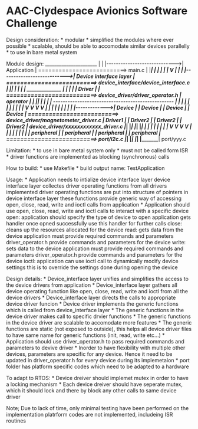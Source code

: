# AAC-Clydespace Avionics Software Challenge

Design consideration:
    * modular
    * simplified the modules where ever possible
    * scalable, should be able to accomodate similar devices parallelly
    * to use in bare metal system

Module design:
                                               ______________________
                                              |                      |
               |----------------------------->|    Application       |                              ==========================> main.c
               |                              |______________________|
               |                                        |
               |                                        |
               |                             ___________V____________
               |                            |                        |
               |--------------------------->| Device interface layer |                              ==========================> device_interface/device_interface.c
               |                            |________________________|
               |                                        |
               |                                        |
         ______________                                 |
        |              |                                |
        |   Driver     |                                |                                           ==========================> device_driver/driver_operator.h
        |  operator    |                                |
        |______________|                                |
               |                                        |
               |                    --------------------------------------------------
               |                   |               |                 |                |
               |                   |               |                 |                |
               |               ____V____       ____V____         ____V____        ____V____
               |              |         |     |         |       |         |      |         |
               |------------->| Device  |     | Device  |       | Device  |      | Device  |        ==========================> device_driver/magnetometer_driver.c
                              | Driver1 |     | Driver2 |       | Driver2 |      | Driver2 |                                    device_driver/xxxxxxxxxxxx_driver.c
                              |_________|     |_________|       |_________|      |_________|
                                   |               |                 |                |
                                   |               |                 |                |
                             ______V______   ______V______     ______V______    ______V______
                            |             | |             |   |             |  |             |
                            | peripheral  | | peripheral  |   | peripheral  |  | peripheral  |      ==========================> port/i2c.c
                            |_____________| |_____________|   |_____________|  |_____________|                                  port/yyy.c





Limitation:
    * to use in bare metal system only
    * must not be called form ISR
    * driver functions are implemented as blocking (synchronous) calls


How to build:
    * use Makefile
    * build output name: TestApplication


Usage:
    * Application needs to intialize device interface layer
        device interface layer collectes driver operating functions from all drivers implemented
        driver operating functions are put into structure of pointers in device interface layer
        these functions provide generic way of accessing open, close, read, write and ioctl calls from application
    * Application should use open, close, read, write and ioctl calls to interact with a specific device
        open:   application should specify the type of device to open
                application gets handler once opned successfully
                use this handler for further calls
        close:  cleans up the resources allocated for the device
        read:   gets data from the device
                application must provide required commands and parameters
                driver_operator.h provide commands and parameters for the device
        write:  sets data to the device
                application must provide required commands and parameters
                driver_operator.h provide commands and parameters for the device
        ioctl:  application can use ioctl call to dynamically modify device settings
                this is to override the settings done during opening the device


Design details:
    * Device_interface layer unifies and simplifies the access to the device drivers from application
    * Device_interface layer gathers all device operating function like open, close, read, write and ioctl from all the device drivers
    * Device_interface layer directs the calls to appropriate device driver funcion
    * Device driver implements the generic functions which is called from device_interface layer
    * The generic functions in the device driver makes call to specific drvier functions
    * The generic functions in the device driver are scalable to accomodate more features
    * The generic functions are static (not exposed to outside), this helps all device driver files to have same name for generic functions (init, read, write etc...)
    * Application should use driver_operator.h to pass required commands and parameters to devive driver
    * Inorder to have flexibility with multiple other devices, parameters are specific for any device. Hence it need to be updated in driver_operator.h for every device during its implemetaion
    * port folder has platform specific codes which need to be adapted to a hardware


To adapt to RTOS:
    * Device dreiver should implemet mutex in order to have a locking mechanism
    * Each device dreiver should have seperate mutex, which it should lock and there by block any other calls to same device driver


Note; Due to lack of time, only minimal testing have been performed on the implementation
        platrform codes are not implemented, includeing ISR routines


